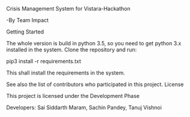 Crisis Management System for Vistara-Hackathon

-By Team Impact

Getting Started

The whole version is build in python 3.5, so you need to get python 3.x installed in the system.
Clone the repository and run:	

pip3 install -r requirements.txt

This shall install the requirements in the system.


See also the list of contributors who participated in this project.
License

This project is licensed under the Development Phase

Developers:
Sai Siddarth Maram, Sachin Pandey, Tanuj Vishnoi
